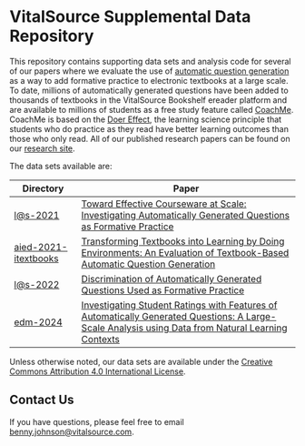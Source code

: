 # VitalSource Supplemental Data Repository

This repository contains supporting data sets and analysis code for
several of our papers where we evaluate the use of [automatic question
generation](https://www.ncbi.nlm.nih.gov/pmc/articles/PMC9886210/) as
a way to add formative practice to electronic textbooks at a large
scale. To date, millions of automatically generated questions have
been added to thousands of textbooks in the VitalSource Bookshelf
ereader platform and are available to millions of students as a free
study feature called
[CoachMe](https://www.vitalsource.com/coach-me). CoachMe is based on
the [Doer
Effect](https://research.vitalsource.com/research/doer-effect), the
learning science principle that students who do practice as they read
have better learning outcomes than those who only read. All of our
published research papers can be found on our [research
site](https://research.vitalsource.com).

The data sets available are:

Directory | Paper
----------|------
[l@s-2021](https://github.com/vitalsource/data/tree/main/l%40s-2021) | [Toward Effective Courseware at Scale: Investigating Automatically Generated Questions as Formative Practice](https://doi.org/10.1145/3430895.3460162)
[aied-2021-itextbooks](https://github.com/vitalsource/data/tree/main/aied-2021-itextbooks) | [Transforming Textbooks into Learning by Doing Environments: An Evaluation of Textbook-Based Automatic Question Generation](http://ceur-ws.org/Vol-2895/paper06.pdf)
[l@s-2022](https://github.com/vitalsource/data/tree/main/l%40s-2022) | [Discrimination of Automatically Generated Questions Used as Formative Practice](https://doi.org/10.1145/3491140.3528323)
[edm-2024](https://github.com/vitalsource/data/tree/main/edm-2024) | [Investigating Student Ratings with Features of Automatically Generated Questions: A Large-Scale Analysis using Data from Natural Learning Contexts](https://doi.org/10.5281/zenodo.12729796)

Unless otherwise noted, our data sets are available under the
[Creative Commons Attribution 4.0 International
License](https://creativecommons.org/licenses/by/4.0/deed.en).

## Contact Us

If you have questions, please feel free to email benny.johnson@vitalsource.com.

